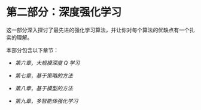 # 第二部分：深度强化学习

这一部分深入探讨了最先进的强化学习算法，并让你对每个算法的优缺点有一个扎实的理解。

本部分包含以下章节：

+   *第六章*，*大规模深度 Q 学习*

+   *第七章*，*基于策略的方法*

+   *第八章*，*基于模型的方法*

+   *第九章*，*多智能体强化学习*
